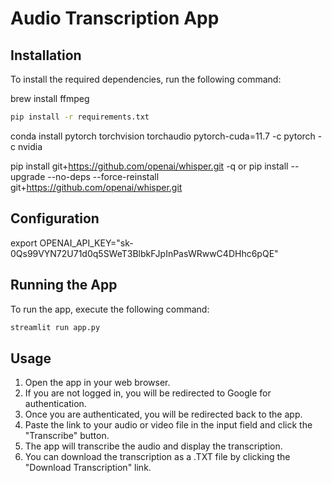 # Audio Transcription App


## Installation

To install the required dependencies, run the following command:

brew install ffmpeg

```bash
pip install -r requirements.txt

```
conda install pytorch torchvision torchaudio pytorch-cuda=11.7 -c pytorch -c nvidia

pip install git+https://github.com/openai/whisper.git -q
or
pip install --upgrade --no-deps --force-reinstall git+https://github.com/openai/whisper.git

## Configuration

export OPENAI_API_KEY="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"



## Running the App

To run the app, execute the following command:

```bash
streamlit run app.py
```

## Usage

1. Open the app in your web browser.
2. If you are not logged in, you will be redirected to Google for authentication.
3. Once you are authenticated, you will be redirected back to the app.
4. Paste the link to your audio or video file in the input field and click the "Transcribe" button.
5. The app will transcribe the audio and display the transcription.
6. You can download the transcription as a .TXT file by clicking the "Download Transcription" link.

